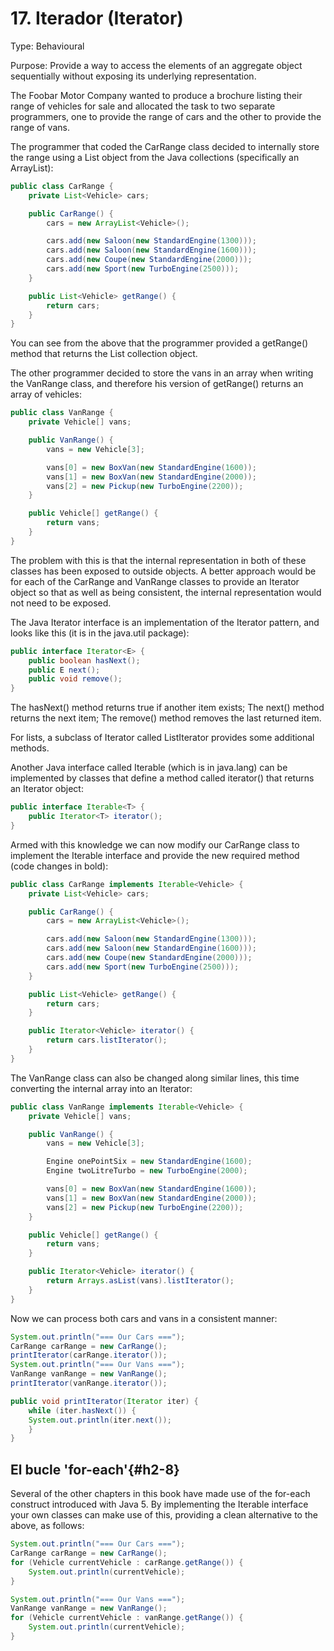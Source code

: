 # 17. Iterador (Iterator)

Type: Behavioural

Purpose: Provide a way to access the elements of an aggregate object sequentially without exposing its underlying representation.

The Foobar Motor Company wanted to produce a brochure listing their range of vehicles for sale and allocated the task to two separate programmers, one to provide the range of cars and the other to provide the range of vans.

The programmer that coded the CarRange class decided to internally store the range using a List object from the Java collections (specifically an ArrayList):

```java
public class CarRange {
    private List<Vehicle> cars;

    public CarRange() {
        cars = new ArrayList<Vehicle>();

        cars.add(new Saloon(new StandardEngine(1300)));
        cars.add(new Saloon(new StandardEngine(1600)));
        cars.add(new Coupe(new StandardEngine(2000)));
        cars.add(new Sport(new TurboEngine(2500)));
    }

    public List<Vehicle> getRange() {
        return cars;
    }
}
```

You can see from the above that the programmer provided a getRange() method that returns the List collection object.

The other programmer decided to store the vans in an array when writing the VanRange class, and therefore his version of getRange() returns an array of vehicles:

```java
public class VanRange {
    private Vehicle[] vans;

    public VanRange() {
        vans = new Vehicle[3];

        vans[0] = new BoxVan(new StandardEngine(1600));
        vans[1] = new BoxVan(new StandardEngine(2000));
        vans[2] = new Pickup(new TurboEngine(2200));
    }

    public Vehicle[] getRange() {
        return vans;
    }
}
```

The problem with this is that the internal representation in both of these classes has been exposed to outside objects. A better approach would be for each of the CarRange and VanRange classes to provide an Iterator object so that as well as being consistent, the internal representation would not need to be exposed.

The Java Iterator interface is an implementation of the Iterator pattern, and looks like this (it is in the java.util package):

```java
public interface Iterator<E> {
    public boolean hasNext();
    public E next();
    public void remove();
}
```

The hasNext() method returns true if another item exists;
The next() method returns the next item;
The remove() method removes the last returned item.

For lists, a subclass of Iterator called ListIterator provides some additional methods.

Another Java interface called Iterable (which is in java.lang) can be implemented by classes that define a method called iterator() that returns an Iterator object:

```java
public interface Iterable<T> {
    public Iterator<T> iterator();
}
```

Armed with this knowledge we can now modify our CarRange class to implement the Iterable interface and provide the new required method (code changes in bold):

```java
public class CarRange implements Iterable<Vehicle> {
    private List<Vehicle> cars;

    public CarRange() {
        cars = new ArrayList<Vehicle>();

        cars.add(new Saloon(new StandardEngine(1300)));
        cars.add(new Saloon(new StandardEngine(1600)));
        cars.add(new Coupe(new StandardEngine(2000)));
        cars.add(new Sport(new TurboEngine(2500)));
    }

    public List<Vehicle> getRange() {
        return cars;
    }

    public Iterator<Vehicle> iterator() {
        return cars.listIterator();
    }
}
```

The VanRange class can also be changed along similar lines, this time converting the internal array into an Iterator:

```java
public class VanRange implements Iterable<Vehicle> {
    private Vehicle[] vans;

    public VanRange() {
        vans = new Vehicle[3];

        Engine onePointSix = new StandardEngine(1600);
        Engine twoLitreTurbo = new TurboEngine(2000);

        vans[0] = new BoxVan(new StandardEngine(1600));
        vans[1] = new BoxVan(new StandardEngine(2000));
        vans[2] = new Pickup(new TurboEngine(2200));
    }

    public Vehicle[] getRange() {
        return vans;
    }

    public Iterator<Vehicle> iterator() {
        return Arrays.asList(vans).listIterator();
    }
}
```

Now we can process both cars and vans in a consistent manner:

```java
System.out.println("=== Our Cars ===");
CarRange carRange = new CarRange();
printIterator(carRange.iterator());
System.out.println("=== Our Vans ===");
VanRange vanRange = new VanRange();
printIterator(vanRange.iterator());

public void printIterator(Iterator iter) {
    while (iter.hasNext()) {
    System.out.println(iter.next());
    }
}
```

## El bucle 'for-each'{#h2-8}

Several of the other chapters in this book have made use of the for-each construct introduced with Java 5. By implementing the Iterable interface your own classes can make use of this, providing a clean alternative to the above, as follows:

```java
System.out.println("=== Our Cars ===");
CarRange carRange = new CarRange();
for (Vehicle currentVehicle : carRange.getRange()) {
    System.out.println(currentVehicle);
}

System.out.println("=== Our Vans ===");
VanRange vanRange = new VanRange();
for (Vehicle currentVehicle : vanRange.getRange()) {
    System.out.println(currentVehicle);
}
```
